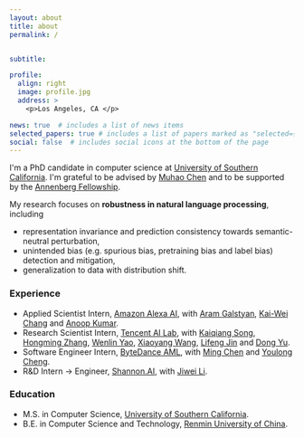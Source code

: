```yaml
---
layout: about
title: about
permalink: /


subtitle: 

profile:
  align: right
  image: profile.jpg
  address: >
    <p>Los Angeles, CA </p>

news: true  # includes a list of news items
selected_papers: true # includes a list of papers marked as "selected={true}"
social: false  # includes social icons at the bottom of the page
---
```


I'm a PhD candidate in computer science at [University of Southern California](https://www.usc.edu/). I'm grateful to be advised by [Muhao Chen](https://muhaochen.github.io) and to be supported by the [Annenberg Fellowship](https://graduateschool.usc.edu/fellowships/fellowships-for-phd-students/).

My research focuses on **robustness in natural language processing**, including
* representation invariance and prediction consistency towards semantic-neutral perturbation,
* unintended bias (e.g. spurious bias, pretraining bias and label bias) detection and mitigation,
* generalization to data with distribution shift.

### Experience
* Applied Scientist Intern, [Amazon Alexa AI](https://www.amazon.science/tag/alexa), with [Aram Galstyan](https://scholar.google.com/citations?user=rJTwW0MAAAAJ&hl=en), [Kai-Wei Chang](http://web.cs.ucla.edu/~kwchang/) and [Anoop Kumar](https://www.linkedin.com/in/anoop-kumar-293191/).
* Research Scientist Intern, [Tencent AI Lab](https://ai.tencent.com/ailab/nlp/en/index.html), with [Kaiqiang Song](https://scholar.google.com/citations?user=PHoJwakAAAAJ&hl=en), [Hongming Zhang](https://panda0881.github.io/Hongming_Homepage/), [Wenlin Yao](https://wenlinyao.github.io/), [Xiaoyang Wang](https://scholar.google.com/citations?user=EeppWmkAAAAJ&hl=en), [Lifeng Jin](https://scholar.google.com/citations?user=14pGUsIAAAAJ&hl=en) and [Dong Yu](https://sites.google.com/view/dongyu888/).
* Software Engineer Intern, [ByteDance AML](https://www.bytedance.com/en/), with [Ming Chen](https://www.linkedin.com/in/velicue/) and [Youlong Cheng](https://www.linkedin.com/in/youlongcheng/).
* R&D Intern -> Engineer, [Shannon.AI](https://www.shannonai.com/en), with [Jiwei Li](https://nlp.stanford.edu/~bdlijiwei/). 

### Education 
* M.S. in Computer Science, [University of Southern California](https://www.usc.edu/).
* B.E. in Computer Science and Technology, [Renmin University of China](https://www.ruc.edu.cn/en).


